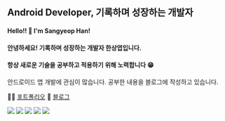 ## Android Developer, 기록하며 성장하는 개발자
#### Hello!! 👋 I'm Sangyeop Han! </br>
#### 안녕하세요! 기록하며 성장하는 개발자 한상엽입니다.
#### 항상 새로운 기술을 공부하고 적용하기 위해 노력합니다 😁
안드로이드 앱 개발에 관심이 많습니다. 공부한 내용을 블로그에 작성하고 있습니다. </br>

💁‍♂️ [포트폴리오](https://sweltering-enthusiasm-d6a.notion.site/cc5a5bf472bd40e99bc659de25e72d35)
📝 [블로그](https://hanyeop.tistory.com/)

<div>
  <img src="https://img.shields.io/badge/android-3DDC84?style=for-the-badge&logo=android&logoColor=white"> 
  <img src="https://img.shields.io/badge/kotlin-7F52FF?style=for-the-badge&logo=kotlin&logoColor=white"> 
  <img src="https://img.shields.io/badge/firebase-FFCA28?style=for-the-badge&logo=firebase&logoColor=white">
  <img src="https://img.shields.io/badge/java-007396?style=for-the-badge&logo=java&logoColor=white"> 
  <img src="https://img.shields.io/badge/Jetpack Compose-4285F4?style=for-the-badge&logo=jetpack-compose&logoColor=white"> 
